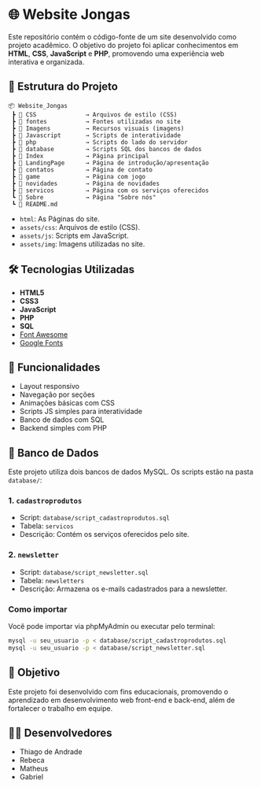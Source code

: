# 🌐 Website Jongas

Este repositório contém o código-fonte de um site desenvolvido como projeto acadêmico. O objetivo do projeto foi aplicar conhecimentos em **HTML**, **CSS**, **JavaScript** e **PHP**, promovendo uma experiência web interativa e organizada.

## 📁 Estrutura do Projeto

```
📦 Website_Jongas
 ┣ 📂 CSS              → Arquivos de estilo (CSS)
 ┣ 📂 fontes           → Fontes utilizadas no site
 ┣ 📂 Imagens          → Recursos visuais (imagens)
 ┣ 📂 Javascript       → Scripts de interatividade
 ┣ 📂 php              → Scripts do lado do servidor
 ┣ 📂 database         → Scripts SQL dos bancos de dados
 ┣ 📄 Index            → Página principal
 ┣ 📄 LandingPage      → Página de introdução/apresentação
 ┣ 📄 contatos         → Página de contato
 ┣ 📄 game             → Página com jogo
 ┣ 📄 novidades        → Página de novidades
 ┣ 📄 servicos         → Página com os serviços oferecidos
 ┗ 📄 Sobre            → Página "Sobre nós"
 ┗ 📄 README.md
```

- `html`: As Páginas do site.
- `assets/css`: Arquivos de estilo (CSS).
- `assets/js`: Scripts em JavaScript.
- `assets/img`: Imagens utilizadas no site.

## 🛠️ Tecnologias Utilizadas

- **HTML5**
- **CSS3**
- **JavaScript**
- **PHP**
- **SQL**
- [Font Awesome](https://fontawesome.com/)
- [Google Fonts](https://fonts.google.com/)

## 📌 Funcionalidades

- Layout responsivo
- Navegação por seções
- Animações básicas com CSS
- Scripts JS simples para interatividade
- Banco de dados com SQL
- Backend simples com PHP

## 📂 Banco de Dados

Este projeto utiliza dois bancos de dados MySQL. Os scripts estão na pasta `database/`:

### 1. `cadastroprodutos`
- Script: `database/script_cadastroprodutos.sql`
- Tabela: `servicos`
- Descrição: Contém os serviços oferecidos pelo site.

### 2. `newsletter`
- Script: `database/script_newsletter.sql`
- Tabela: `newsletters`
- Descrição: Armazena os e-mails cadastrados para a newsletter.

### Como importar

Você pode importar via phpMyAdmin ou executar pelo terminal:

```bash
mysql -u seu_usuario -p < database/script_cadastroprodutos.sql
mysql -u seu_usuario -p < database/script_newsletter.sql
```
## 🎯 Objetivo

Este projeto foi desenvolvido com fins educacionais, promovendo o aprendizado em desenvolvimento web front-end e back-end, além de fortalecer o trabalho em equipe.

## 👨‍💻 Desenvolvedores

- Thiago de Andrade
- Rebeca
- Matheus
- Gabriel
